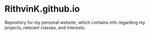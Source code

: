 # RithvinK.github.io
Repository for my personal website, which contains info regarding my projects, relevant classes, and interests. 
